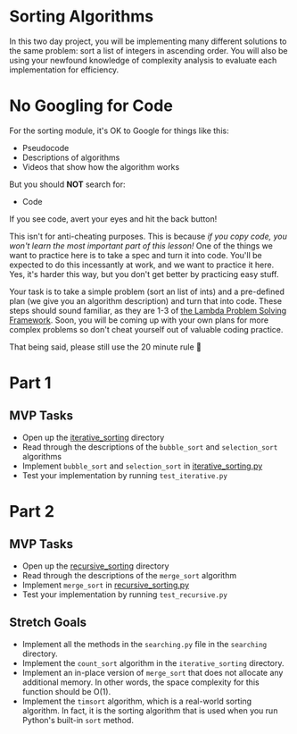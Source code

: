 # Sorting Algorithms

In this two day project, you will be implementing many different solutions to the same problem: sort a list of integers in ascending order. You will also be using your newfound knowledge of complexity analysis to evaluate each implementation for efficiency.

# No Googling for Code

For the sorting module, it's OK to Google for things like this:

- Pseudocode
- Descriptions of algorithms
- Videos that show how the algorithm works

But you should **NOT** search for:

- Code

If you see code, avert your eyes and hit the back button!

This isn't for anti-cheating purposes. This is because _if you copy code, you won't learn the most important part of this lesson!_ One of the things we want to practice here is to take a spec and turn it into code. You'll be expected to do this incessantly at work, and we want to practice it here. Yes, it's harder this way, but you don't get better by practicing easy stuff.

Your task is to take a simple problem (sort an list of ints) and a pre-defined plan (we give you an algorithm description) and turn that into code. These steps should sound familiar, as they are 1-3 of [the Lambda Problem Solving Framework](https://github.com/LambdaSchool/CS-Wiki/wiki/Lambda-Problem-Solving-Framework). Soon, you will be coming up with your own plans for more complex problems so don't cheat yourself out of valuable coding practice.

That being said, please still use the 20 minute rule :slightly_smiling_face:

# Part 1

## MVP Tasks

- Open up the [iterative_sorting](src/iterative_sorting) directory
- Read through the descriptions of the `bubble_sort` and `selection_sort` algorithms
- Implement `bubble_sort` and `selection_sort` in [iterative_sorting.py](src/iterative_sorting/iterative_sorting.py)
- Test your implementation by running `test_iterative.py`

# Part 2

## MVP Tasks

- Open up the [recursive_sorting](src/recursive_sorting) directory
- Read through the descriptions of the `merge_sort` algorithm
- Implement `merge_sort` in [recursive_sorting.py](src/recursive_sorting/recursive_sorting.py)
- Test your implementation by running `test_recursive.py`

## Stretch Goals

- Implement all the methods in the `searching.py` file in the `searching` directory.
- Implement the `count_sort` algorithm in the `iterative_sorting` directory.
- Implement an in-place version of `merge_sort` that does not allocate any additional memory. In other words, the space complexity for this function should be O(1).
- Implement the `timsort` algorithm, which is a real-world sorting algorithm. In fact, it is the sorting algorithm that is used when you run Python's built-in `sort` method.
